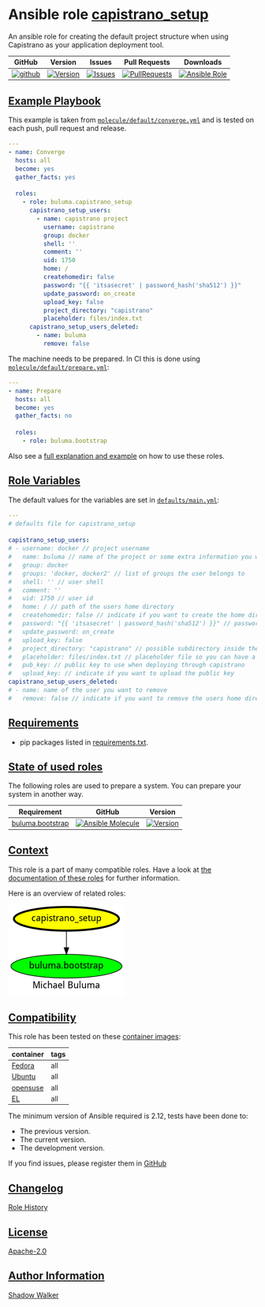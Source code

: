 # Ansible role [capistrano_setup](https://galaxy.ansible.com/ui/standalone/roles/buluma/capistrano_setup/documentation)

An ansible role for creating the default project structure when using Capistrano as your application deployment tool.

|GitHub|Version|Issues|Pull Requests|Downloads|
|------|-------|------|-------------|---------|
|[![github](https://github.com/buluma/ansible-role-capistrano_setup/actions/workflows/molecule.yml/badge.svg)](https://github.com/buluma/ansible-role-capistrano_setup/actions/workflows/molecule.yml)|[![Version](https://img.shields.io/github/release/buluma/ansible-role-capistrano_setup.svg)](https://github.com/buluma/ansible-role-capistrano_setup/releases/)|[![Issues](https://img.shields.io/github/issues/buluma/ansible-role-capistrano_setup.svg)](https://github.com/buluma/ansible-role-capistrano_setup/issues/)|[![PullRequests](https://img.shields.io/github/issues-pr-closed-raw/buluma/ansible-role-capistrano_setup.svg)](https://github.com/buluma/ansible-role-capistrano_setup/pulls/)|[![Ansible Role](https://img.shields.io/ansible/role/d/buluma/capistrano_setup)](https://galaxy.ansible.com/ui/standalone/roles/buluma/capistrano_setup/documentation)|

## [Example Playbook](#example-playbook)

This example is taken from [`molecule/default/converge.yml`](https://github.com/buluma/ansible-role-capistrano_setup/blob/master/molecule/default/converge.yml) and is tested on each push, pull request and release.

```yaml
---
- name: Converge
  hosts: all
  become: yes
  gather_facts: yes

  roles:
    - role: buluma.capistrano_setup
      capistrano_setup_users:
        - name: capistrano project
          username: capistrano
          group: docker
          shell: ''
          comment: ''
          uid: 1750
          home: /
          createhomedir: false
          password: "{{ 'itsasecret' | password_hash('sha512') }}"
          update_password: on_create
          upload_key: false
          project_directory: "capistrano"
          placeholder: files/index.txt
      capistrano_setup_users_deleted:
        - name: buluma
          remove: false
```

The machine needs to be prepared. In CI this is done using [`molecule/default/prepare.yml`](https://github.com/buluma/ansible-role-capistrano_setup/blob/master/molecule/default/prepare.yml):

```yaml
---
- name: Prepare
  hosts: all
  become: yes
  gather_facts: no

  roles:
    - role: buluma.bootstrap
```

Also see a [full explanation and example](https://buluma.github.io/how-to-use-these-roles.html) on how to use these roles.

## [Role Variables](#role-variables)

The default values for the variables are set in [`defaults/main.yml`](https://github.com/buluma/ansible-role-capistrano_setup/blob/master/defaults/main.yml):

```yaml
---
# defaults file for capistrano_setup

capistrano_setup_users:
# - username: docker // project username
#   name: buluma // name of the project or some extra information you want to put in the users comment field
#   group: docker
#   groups: 'docker, docker2' // list of groups the user belongs to
#   shell: '' // user shell
#   comment: ''
#   uid: 1750 // user id
#   home: / // path of the users home directory
#   createhomedir: false // indicate if you want to create the home directory
#   password: "{{ 'itsasecret' | password_hash('sha512') }}" // password for the project user
#   update_password: on_create
#   upload_key: false
#   project_directory: "capistrano" // possible subdirectory inside the users home directory for your project structure
#   placeholder: files/index.txt // placeholder file so you can have a dummy deployment when your project is not deployed yet
#   pub_key: // public key to use when deploying through capistrano
#   upload_key: // indicate if you want to upload the public key
capistrano_setup_users_deleted:
# - name: name of the user you want to remove
#   remove: false // indicate if you want to remove the users home directory
```

## [Requirements](#requirements)

- pip packages listed in [requirements.txt](https://github.com/buluma/ansible-role-capistrano_setup/blob/master/requirements.txt).

## [State of used roles](#state-of-used-roles)

The following roles are used to prepare a system. You can prepare your system in another way.

| Requirement | GitHub | Version |
|-------------|--------|--------|
|[buluma.bootstrap](https://galaxy.ansible.com/buluma/bootstrap)|[![Ansible Molecule](https://github.com/buluma/ansible-role-bootstrap/actions/workflows/molecule.yml/badge.svg)](https://github.com/buluma/ansible-role-bootstrap/actions/workflows/molecule.yml)|[![Version](https://img.shields.io/github/release/buluma/ansible-role-bootstrap.svg)](https://github.com/shadowwalker/ansible-role-bootstrap)|

## [Context](#context)

This role is a part of many compatible roles. Have a look at [the documentation of these roles](https://buluma.github.io/) for further information.

Here is an overview of related roles:

![dependencies](https://raw.githubusercontent.com/buluma/ansible-role-capistrano_setup/png/requirements.png "Dependencies")

## [Compatibility](#compatibility)

This role has been tested on these [container images](https://hub.docker.com/u/buluma):

|container|tags|
|---------|----|
|[Fedora](https://hub.docker.com/repository/docker/buluma/fedora/general)|all|
|[Ubuntu](https://hub.docker.com/repository/docker/buluma/ubuntu/general)|all|
|[opensuse](https://hub.docker.com/repository/docker/buluma/opensuse/general)|all|
|[EL](https://hub.docker.com/repository/docker/buluma/enterpriselinux/general)|all|

The minimum version of Ansible required is 2.12, tests have been done to:

- The previous version.
- The current version.
- The development version.

If you find issues, please register them in [GitHub](https://github.com/buluma/ansible-role-capistrano_setup/issues)

## [Changelog](#changelog)

[Role History](https://github.com/buluma/ansible-role-capistrano_setup/blob/master/CHANGELOG.md)

## [License](#license)

[Apache-2.0](https://github.com/buluma/ansible-role-capistrano_setup/blob/master/LICENSE)

## [Author Information](#author-information)

[Shadow Walker](https://buluma.github.io/)

